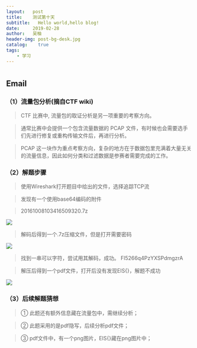 ```yaml
---
layout:   post
title:    测试第十天
subtitle:   Hello world,hello blog!
date:     2019-02-28
author:   吴柚
header-img: post-bg-desk.jpg
catalog:    true
tags:
    - 学习
---
```

#
##  Email

###  （1）流量包分析(摘自CTF wiki)

 > CTF 比赛中, 流量包的取证分析是另一项重要的考察方向。
 
 > 通常比赛中会提供一个包含流量数据的 PCAP 文件，有时候也会需要选手们先进行修复或重构传输文件后，再进行分析。
 
 > PCAP 这一块作为重点考察方向，复杂的地方在于数据包里充满着大量无关的流量信息，因此如何分类和过滤数据是参赛者需要完成的工作。
 
 ###  （2）解题步骤
 
  > 使用Wireshark打开题目中给出的文件，选择追踪TCP流
  
  > 发现有一个使用base64编码的附件
  
  > 20161008103416509320.7z
  
  ![](https://i.loli.net/2019/03/01/5c79423c5fc4c.png)
  
  > 解码后得到一个.7z压缩文件，但是打开需要密码
  
  ![](https://i.loli.net/2019/03/01/5c7942472390b.png)
  
  > 找到一串可以字符，尝试用其解码，成功。  Fl5266q4PzYXSPdmgzrA
  
  > 解压后得到一个pdf文件，打开后没有发现EIS{}，解题不成功
  
  ![](https://i.loli.net/2019/03/01/5c7942520c7aa.png)
  
  ###  （3）后续解题猜想
  
  >  ① 此题还有额外信息藏在流量包中，需继续分析；
  
  >  ② 此题采用的是pdf隐写，后续分析pdf文件；
  
  >  ③ pdf文件中，有一个png图片，EIS{}藏在png图片中；
